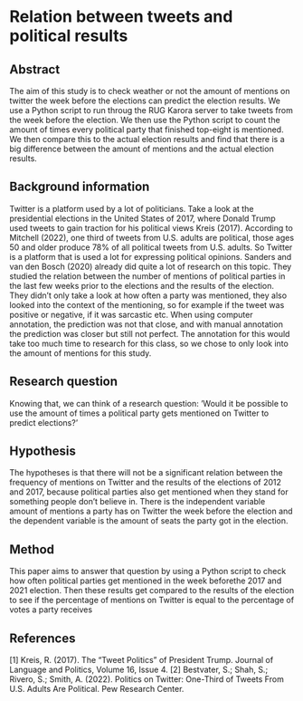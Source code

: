 # Relation between tweets and political results
## Abstract
The aim of this study is to check weather or not the amount of mentions on twitter the week before the elections can predict the election results. We use a Python script to run throug the RUG Karora server to take tweets from the week before the election. We then use the Python script to count the amount of times every political party that finished top-eight is mentioned. We then compare this to the actual election results and find that there is a big difference between the amount of mentions and the actual election results.


## Background information
Twitter is a platform used by a lot of politicians. Take a look at the presidential elections in the United States of 2017, where Donald Trump used tweets to gain traction for his political views Kreis (2017). According to Mitchell (2022), one third of tweets from U.S. adults are political, those ages 50 and older produce 78% of all political tweets from U.S. adults. So Twitter is a platform that is used a lot for expressing political opinions. Sanders and van den Bosch (2020) already did quite a lot of research on this topic. They studied the relation between the number of mentions of political parties in the last few weeks prior to the elections and the results of the election. They didn’t only take a look at how often a party was mentioned, they also looked into the context of the mentioning, so for example if the tweet was positive or negative, if it was sarcastic etc. When using computer annotation, the prediction was not that close, and with manual annotation the prediction was closer but still not perfect. The annotation for this would take too much time to research for this class, so we chose to only look into the amount of mentions for this study.



## Research question
Knowing that, we can think of a research question: ’Would it be possible to use the amount of times a political party gets mentioned on Twitter to predict elections?’ 

## Hypothesis 
The hypotheses is that there will not be a significant relation between the frequency of mentions on Twitter and the results of the elections of 2012 and 2017, because political parties also get mentioned when they stand for something people don’t believe in. There is the independent variable amount of mentions a party has on Twitter the week before the election and the dependent variable is the amount of seats the party got in the election.


## Method
This paper aims to answer that question by using a Python script to check how often political parties get mentioned in the week beforethe 2017 and 2021 election. Then these results get compared to the results of the election to see if the percentage of mentions on Twitter is equal to the percentage of votes a party receives

## References
<a id="1">[1]</a> 
Kreis, R. (2017). 
The “Tweet Politics” of President Trump. 
Journal of Language and Politics, Volume 16, Issue 4.
<a id="1">[2]</a> 
Bestvater, S.; Shah, S.; Rivero, S.; Smith, A. (2022). 
Politics on Twitter: One-Third of Tweets From U.S. Adults Are Political. 
Pew Research Center.

